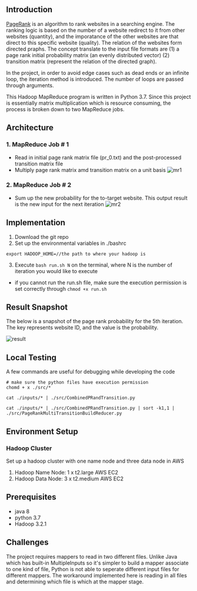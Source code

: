 ## Introduction
[PageRank](https://en.wikipedia.org/wiki/PageRank) is an algorithm to rank websites in a searching engine. The ranking logic is based on the number of a website redirect to it from other websites (quantity), and the imporatance of the other websites are that direct to this specific website (quality). The relation of the websites form directed praphs. The concept translate to the input file formats are (1) a page rank initial probability matrix (an evenly distributed vector) (2) transition matrix (represent the relation of the directed graph).

In the project, in order to avoid edge cases such as dead ends or an infinite loop, the iteration method is introduced. The number of loops are passed through arguments.

This Hadoop MapReduce program is written in Python 3.7. Since this project is essentially matrix multiplication which is resource consuming, the process is broken down to two MapReduce jobs.

## Architecture
### 1. MapReduce Job # 1
- Read in initial page rank matrix file (pr_0.txt) and the post-processed transition matrix file
- Multiply page rank matrix amd transition matrix on a unit basis
![mr1](https://github.com/anleihuang/mapreduce_pageRank/blob/master/docs/pr_MR1.png=400x300)

### 2. MapReduce Job # 2
- Sum up the new probability for the to-target website. This output result is the new input for the next iteration
![mr2](https://github.com/anleihuang/mapreduce_pageRank/blob/master/docs/pr_MR2.png=400x300)

## Implementation
1. Download the git repo
2. Set up the environmental variables in ./bashrc
```
export HADOOP_HOME=//the path to where your hadoop is
```
3. Execute `bash run.sh N` on the terminal, where N is the number of iteration you would like to execute
* if you cannot run the run.sh file, make sure the execution permission is set correctly through `chmod +x run.sh`

## Result Snapshot
The below is a snapshot of the page rank probability for the 5th iteration. The key represents website ID, and the value is the probability.

![result](https://github.com/anleihuang/mapreduce_pageRank/blob/master/docs/result.png=200x200)

## Local Testing
A few commands are useful for debugging while developing the code

```
# make sure the python files have execution permission
chomd + x ./src/*

cat ./inputs/* | ./src/CombinedPRandTransition.py

cat ./inputs/* | ./src/CombinedPRandTransition.py | sort -k1,1 | ./src/PageRankMultiTransitionBuildReducer.py
```

## Environment Setup

### Hadoop Cluster
Set up a hadoop cluster with one name node and three data node in AWS
1. Hadoop Name Node: 1 x t2.large AWS EC2
2. Hadoop Data Node: 3 x t2.medium AWS EC2


## Prerequisites
- java 8
- python 3.7
- Hadoop 3.2.1

## Challenges
The project requires mappers to read in two different files. Unlike Java which has built-in MultipleInputs so it's simpler to build a mapper associate to one kind of file, Python is not able to seperate different input files for different mappers. The workaround implemented here is reading in all files and determining which file is which at the mapper stage.
